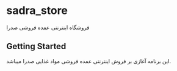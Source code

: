 # sadra_store

فروشگاه اینترنتی عمده فروشی صدرا

## Getting Started

این برنامه آغازی بر فروش اینترنتی عمده فروشی مواد غذایی صدرا میباشد.
